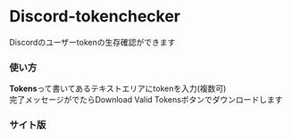 # Discord-tokenchecker
Discordのユーザーtokenの生存確認ができます

### 使い方
**Tokens**って書いてあるテキストエリアにtokenを入力(複数可)<br>
完了メッセージがでたらDownload Valid Tokensボタンでダウンロードします

### サイト版

